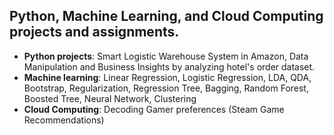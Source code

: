 ## Python, Machine Learning, and Cloud Computing projects and assignments.
* **Python projects**: Smart Logistic Warehouse System in Amazon, Data Manipulation and Business Insights by analyzing hotel's order dataset.
* **Machine learning**: Linear Regression, Logistic Regression, LDA, QDA, Bootstrap, Regularization, Regression Tree, Bagging, Random Forest, Boosted Tree, Neural Network, Clustering
* **Cloud Computing**: Decoding Gamer preferences (Steam Game Recommendations)
